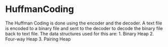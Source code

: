 # HuffmanCoding
The Huffman Coding is done using the encoder and the decoder. A text file is encoded to a binary file and sent to the decoder to decode the binary file back to text file. The data structures used for this are: 1. Binary Heap 2. Four-way Heap 3. Pairing Heap
